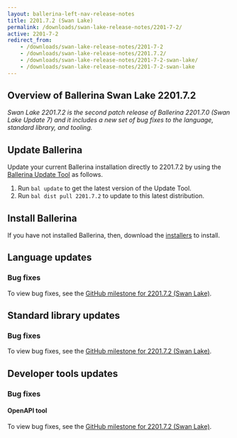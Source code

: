 ```yaml
---
layout: ballerina-left-nav-release-notes
title: 2201.7.2 (Swan Lake) 
permalink: /downloads/swan-lake-release-notes/2201-7-2/
active: 2201-7-2
redirect_from: 
    - /downloads/swan-lake-release-notes/2201-7-2
    - /downloads/swan-lake-release-notes/2201.7.2/
    - /downloads/swan-lake-release-notes/2201-7-2-swan-lake/
    - /downloads/swan-lake-release-notes/2201-7-2-swan-lake
---
```


## Overview of Ballerina Swan Lake 2201.7.2

<em>Swan Lake 2201.7.2 is the second patch release of Ballerina 2201.7.0 (Swan Lake Update 7) and it includes a new set of bug fixes to the language, standard library, and tooling.</em>

## Update Ballerina

Update your current Ballerina installation directly to 2201.7.2 by using the [Ballerina Update Tool](/learn/update-tool/) as follows.

1. Run `bal update` to get the latest version of the Update Tool.
2. Run `bal dist pull 2201.7.2` to update to this latest distribution.

## Install Ballerina

If you have not installed Ballerina, then, download the [installers](/downloads/#swanlake) to install.

## Language updates

### Bug fixes

To view bug fixes, see the [GitHub milestone for 2201.7.2 (Swan Lake)](https://github.com/ballerina-platform/ballerina-lang/issues?q=is%3Aissue+label%3AType%2FBug+is%3Aclosed+milestone%3A2201.7.2).

## Standard library updates

### Bug fixes

To view bug fixes, see the [GitHub milestone for 2201.7.2 (Swan Lake)](https://github.com/ballerina-platform/ballerina-standard-library/issues?q=is%3Aissue+label%3AType%2FBug+is%3Aclosed+milestone%3A2201.7.2).

## Developer tools updates

### Bug fixes

#### OpenAPI tool
To view bug fixes, see the [GitHub milestone for 2201.7.2 (Swan Lake)](https://github.com/ballerina-platform/openapi-tools/issues?q=is%3Aissue+label%3AType%2FBug+is%3Aclosed+milestone%3A%22Swan+Lake+2201.7.2%22).
